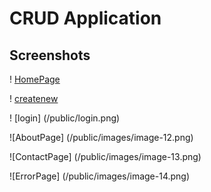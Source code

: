 # CRUD Application

## Screenshots

! [HomePage](/public/home.png)

! [createnew](/public/createnew.png)

! [login] (/public/login.png)

![AboutPage] (/public/images/image-12.png)

![ContactPage] (/public/images/image-13.png)

![ErrorPage] (/public/images/image-14.png)
